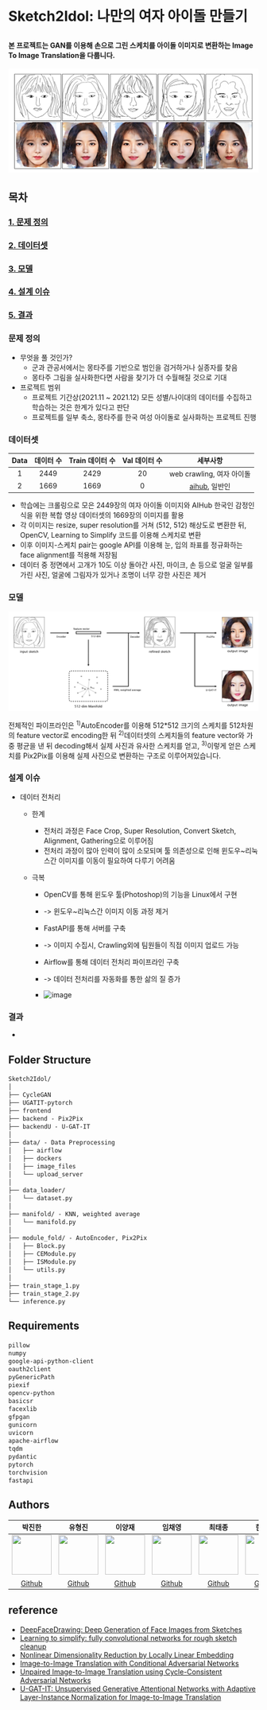 # Sketch2Idol: 나만의 여자 아이돌 만들기

##

#### 본 프로젝트는 GAN를 이용해 손으로 그린 스케치를 아이돌 이미지로 변환하는 Image To Image Translation을 다룹니다.
![project_pipeline](https://github.com/boostcampaitech2/final-project-level3-cv-12/blob/main/sample_image/main.png?raw=true)

## 목차
### [1. 문제 정의](#문제-정의)
### [2. 데이터셋](#데이터셋)
### [3. 모델](#모델)
### [4. 설계 이슈](#설계-이슈)
### [5. 결과](#결과)

### 문제 정의
- 무엇을 풀 것인가?
  - 군과 관공서에서는 몽타주를 기반으로 범인을 검거하거나 실종자를 찾음
  - 몽타주 그림을 실사화한다면 사람을 찾기가 더 수월해질 것으로 기대
- 프로젝트 범위
  - 프로젝트 기간상(2021.11 ~ 2021.12) 모든 성별/나이대의 데이터를 수집하고 학습하는 것은 한계가 있다고 판단
  - 프로젝트를 일부 축소, 몽타주를 한국 여성 아이돌로 실사화하는 프로젝트 진행


### 데이터셋

|Data|데이터 수|Train 데이터 수|Val 데이터 수|세부사항|
|:-:|:-:|:-:|:-:|:-:|
|1|2449|2429|20|web crawling, 여자 아이돌|
|2|1669|1669|0|[aihub](https://aihub.or.kr/aidata/27716), 일반인|

- 학습에는 크롤링으로 모은 2449장의 여자 아이돌 이미지와 AIHub 한국인 감정인식을 위한 복합 영상 데이터셋의 1669장의 이미지를 활용
- 각 이미지는 resize, super resolution를 거쳐 (512, 512) 해상도로 변환한 뒤, OpenCV, Learning to Simplify 코드를 이용해 스케치로 변환
- 이후 이미지-스케치 pair는 google API를 이용해 눈, 입의 좌표를 정규화하는 face alignment를 적용해 저장됨
- 데이터 중 정면에서 고개가 10도 이상 돌아간 사진, 마이크, 손 등으로 얼굴 일부를 가린 사진, 얼굴에 그림자가 있거나 조명이 너무 강한 사진은 제거

### 모델

![project_pipeline](https://github.com/boostcampaitech2/final-project-level3-cv-12/blob/main/sample_image/pipeline.png?raw=true)

전체적인 파이프라인은 <sup>1)</sup>AutoEncoder를 이용해 512*512 크기의 스케치를 512차원의 feature vector로 encoding한 뒤 <sup>2)</sup>데이터셋의 스케치들의 feature vector와 가중 평균을 낸 뒤 decoding해서 실제 사진과 유사한 스케치를 얻고, <sup>3)</sup>이렇게 얻은 스케치를 Pix2Pix를 이용해 실제 사진으로 변환하는 구조로 이루어져있습니다.

### 설계 이슈

- 데이터 전처리
  - 한계
    - 전처리 과정은 Face Crop, Super Resolution, Convert Sketch, Alignment, Gathering으로 이루어짐
    - 전처리 과정이 많아 인력이 많이 소모되며 툴 의존성으로 인해 윈도우~리눅스간 이미지를 이동이 필요하여 다루기 어려움

  - 극복
    - OpenCV를 통해 윈도우 툴(Photoshop)의 기능을 Linux에서 구현
    - -> 윈도우~리눅스간 이미지 이동 과정 제거
    - FastAPI를 통해 서버를 구축
    - -> 이미지 수집시, Crawling외에 팀원들이 직접 이미지 업로드 가능
    - Airflow를 통해 데이터 전처리 파이프라인 구축
    - -> 데이터 전처리를 자동화를 통한 삶의 질 증가
    
    - ![image](https://user-images.githubusercontent.com/19571027/160527834-3385e85c-c45a-4f2e-afdd-b671f2e8bbc2.png)


### 결과 

- 
## Folder Structure

```
Sketch2Idol/
│
├── CycleGAN
├── UGATIT-pytorch
├── frontend
├── backend - Pix2Pix
├── backendU - U-GAT-IT
│
├── data/ - Data Preprocessing
│   ├── airflow
│   ├── dockers
│   ├── image_files
│   └── upload_server
│
├── data_loader/
│   └── dataset.py
│
├── manifold/ - KNN, weighted average
│   └── manifold.py
│
├── module_fold/ - AutoEncoder, Pix2Pix
│   ├── Block.py
│   ├── CEModule.py
│   ├── ISModule.py
│   └── utils.py
│
├── train_stage_1.py
├── train_stage_2.py
└── inference.py
```

## Requirements

```Data Preprocessing, Model, Frontend, Backend
pillow
numpy
google-api-python-client
oauth2client
pyGenericPath
piexif
opencv-python
basicsr
facexlib
gfpgan
gunicorn 
uvicorn
apache-airflow
tqdm
pydantic
pytorch
torchvision
fastapi
```

## Authors

|박진한|유형진|이양재|임채영|최태종|한재현|
|:-:|:-:|:-:|:-:|:-:|:-:|
|<img src='https://avatars.githubusercontent.com/u/77492810?v=4' height=80 width=80px></img>|<img src='https://avatars.githubusercontent.com/u/84146296?v=4' height=80 width=80px></img>|<img src='https://avatars.githubusercontent.com/u/19571027?v=4?raw=true' height=80 width=80px></img>|<img src='https://avatars.githubusercontent.com/u/63492979?v=4' height=80 width=80px></img>|<img src='https://avatars.githubusercontent.com/u/87696070?v=4' height=80 width=80px></img>|<img src='https://avatars.githubusercontent.com/u/53294402?v=4' height=80 width=80px></img>|
|[Github](https://github.com/jinhan814)|[Github](https://github.com/tkdlqh2)|[Github](https://github.com/yayaja11)|[Github](https://github.com/chay116)|[Github](https://github.com/ssail09)|[Github](https://github.com/eric9687)|

## reference

- [DeepFaceDrawing: Deep Generation of Face Images from Sketches](http://geometrylearning.com/paper/DeepFaceDrawing.pdf)
- [Learning to simplify: fully convolutional networks for rough sketch cleanup](http://www.f.waseda.jp/hfs/SimoSerraSIGGRAPH2016.pdf)
- [Nonlinear Dimensionality Reduction by Locally Linear Embedding](https://www.robots.ox.ac.uk/~az/lectures/ml/lle.pdf)
- [Image-to-Image Translation with Conditional Adversarial Networks](https://arxiv.org/abs/1611.07004)
- [Unpaired Image-to-Image Translation using Cycle-Consistent Adversarial Networks](https://arxiv.org/abs/1703.10593)
- [U-GAT-IT: Unsupervised Generative Attentional Networks with Adaptive Layer-Instance Normalization for Image-to-Image Translation](https://arxiv.org/abs/1907.10830)
